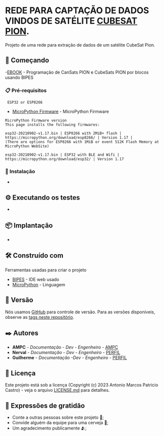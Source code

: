 # REDE PARA CAPTAÇÃO DE DADOS VINDOS DE SATÉLITE  [CUBESAT PION](https://github.com/pion-labs/pion-educational-kits/wiki). 

Projeto de uma rede para extração de dados de um satélite CubeSat Pion.

## 🚀 Começando

-[EBOOK](https://github.com/TonyMPCastro/rede_pion_sat/blob/main/eBook_Kits_OBSAT_23_02_2022.pdf) - Programação de CanSats PION e CubeSats PION por blocos usando BIPES


### 📋 Pré-requisitos

```
 ESP32 or ESP8266
```

* [MicroPython Firmware](https://bipes.net.br/flash/esp-web-tools/) - MicroPython Firmware

```
MicroPython Firmware version 
This page installs the following firmwares:

esp32-20210902-v1.17.bin | ESP8266 with 2MiB+ flash | https://micropython.org/download/esp8266/ | Version 1.17 |
(There are options for ESP8266 with 1MiB or event 512K Flash Memory at MicroPython WebSite)

esp32-20210902-v1.17.bin | ESP32 with BLE and Wifi | https://micropython.org/download/esp32/ | Version 1.17
```

### 🔧 Instalação

-

## ⚙️ Executando os testes

-

## 📦 Implantação

-

## 🛠️ Construído com

Ferramentas usadas para criar o projeto

* [BIPES](https://bipes.net.br/ide/) - IDE web usado
* [MicroPython](https://micropython.org) - Linguagem


## 📌 Versão

Nós usamos [GitHub](https://github.com) para controle de versão. Para as versões disponíveis, observe as [tags neste repositório](https://github.com/TonyMPCastro/rede_pion_sat). 

## ✒️ Autores

* **AMPC** - *Documentação - Dev - Engenheiro* - [AMPC](https://github.com/TonyMPCastro)
* **Nerval** - *Documentação - Dev - Engenheiro* - [PERFIL]()
* **Guilherme** - *Documentação -Dev - Engenheiro* - [PERFIL]()


## 📄 Licença

Este projeto está sob a licença (Copyright (c) 2023 Antonio Marcos Patricio Castro) - veja o arquivo [LICENSE.md](https://github.com/TonyMPCastro/rede_pion_sat/blob/main/LICENSE) para detalhes.

## 🎁 Expressões de gratidão

* Conte a outras pessoas sobre este projeto 📢;
* Convide alguém da equipe para uma cerveja 🍺;
* Um agradecimento publicamente 🫂;

